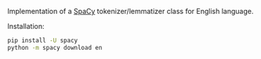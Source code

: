 Implementation of a [SpaCy](https://github.com/explosion/spaCy) tokenizer/lemmatizer class for English
language.

Installation:
```bash
pip install -U spacy
python -m spacy download en
```